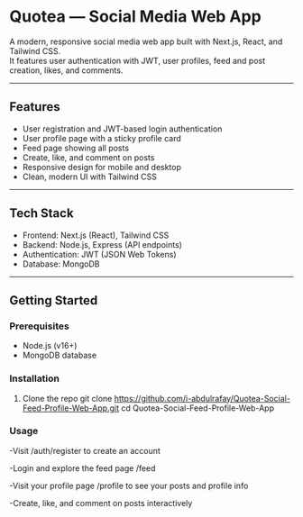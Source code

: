 # Quotea — Social Media Web App

A modern, responsive social media web app built with Next.js, React, and Tailwind CSS.  
It features user authentication with JWT, user profiles, feed and post creation, likes, and comments.

---

## Features

- User registration and JWT-based login authentication  
- User profile page with a sticky profile card  
- Feed page showing all posts  
- Create, like, and comment on posts  
- Responsive design for mobile and desktop  
- Clean, modern UI with Tailwind CSS  

---

## Tech Stack

- Frontend: Next.js (React), Tailwind CSS  
- Backend: Node.js, Express (API endpoints)  
- Authentication: JWT (JSON Web Tokens)  
- Database: MongoDB  

---

## Getting Started

### Prerequisites

- Node.js (v16+)  
- MongoDB database  

### Installation

1. Clone the repo
  git clone https://github.com/i-abdulrafay/Quotea-Social-Feed-Profile-Web-App.git
  cd Quotea-Social-Feed-Profile-Web-App
  
### Usage

-Visit /auth/register to create an account

-Login and explore the feed page /feed

-Visit your profile page /profile to see your posts and profile info

-Create, like, and comment on posts interactively

